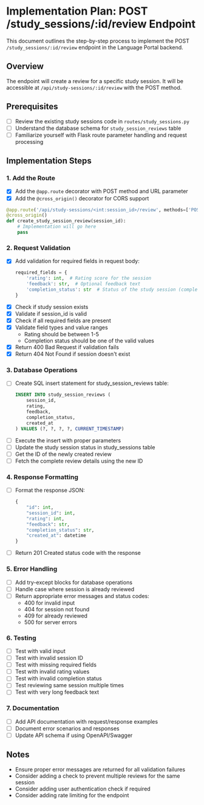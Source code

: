 # Implementation Plan: POST /study_sessions/:id/review Endpoint

This document outlines the step-by-step process to implement the POST `/study_sessions/:id/review` endpoint in the Language Portal backend.

## Overview
The endpoint will create a review for a specific study session. It will be accessible at `/api/study-sessions/:id/review` with the POST method.

## Prerequisites
- [ ] Review the existing study sessions code in `routes/study_sessions.py`
- [ ] Understand the database schema for `study_session_reviews` table
- [ ] Familiarize yourself with Flask route parameter handling and request processing

## Implementation Steps

### 1. Add the Route
- [x] Add the `@app.route` decorator with POST method and URL parameter
- [x] Add the `@cross_origin()` decorator for CORS support
```python
@app.route('/api/study-sessions/<int:session_id>/review', methods=['POST'])
@cross_origin()
def create_study_session_review(session_id):
    # Implementation will go here
    pass
```

### 2. Request Validation
- [x] Add validation for required fields in request body:
  ```python
  required_fields = {
      'rating': int,  # Rating score for the session
      'feedback': str,  # Optional feedback text
      'completion_status': str  # Status of the study session (completed/abandoned)
  }
  ```
- [x] Check if study session exists
- [x] Validate if session_id is valid
- [x] Check if all required fields are present
- [x] Validate field types and value ranges
  - Rating should be between 1-5
  - Completion status should be one of the valid values
- [x] Return 400 Bad Request if validation fails
- [x] Return 404 Not Found if session doesn't exist

### 3. Database Operations
- [ ] Create SQL insert statement for study_session_reviews table:
  ```sql
  INSERT INTO study_session_reviews (
      session_id,
      rating,
      feedback,
      completion_status,
      created_at
  ) VALUES (?, ?, ?, ?, CURRENT_TIMESTAMP)
  ```
- [ ] Execute the insert with proper parameters
- [ ] Update the study session status in study_sessions table
- [ ] Get the ID of the newly created review
- [ ] Fetch the complete review details using the new ID

### 4. Response Formatting
- [ ] Format the response JSON:
  ```python
  {
      "id": int,
      "session_id": int,
      "rating": int,
      "feedback": str,
      "completion_status": str,
      "created_at": datetime
  }
  ```
- [ ] Return 201 Created status code with the response

### 5. Error Handling
- [ ] Add try-except blocks for database operations
- [ ] Handle case where session is already reviewed
- [ ] Return appropriate error messages and status codes:
  - 400 for invalid input
  - 404 for session not found
  - 409 for already reviewed
  - 500 for server errors

### 6. Testing
- [ ] Test with valid input
- [ ] Test with invalid session ID
- [ ] Test with missing required fields
- [ ] Test with invalid rating values
- [ ] Test with invalid completion status
- [ ] Test reviewing same session multiple times
- [ ] Test with very long feedback text

### 7. Documentation
- [ ] Add API documentation with request/response examples
- [ ] Document error scenarios and responses
- [ ] Update API schema if using OpenAPI/Swagger

## Notes
- Ensure proper error messages are returned for all validation failures
- Consider adding a check to prevent multiple reviews for the same session
- Consider adding user authentication check if required
- Consider adding rate limiting for the endpoint
